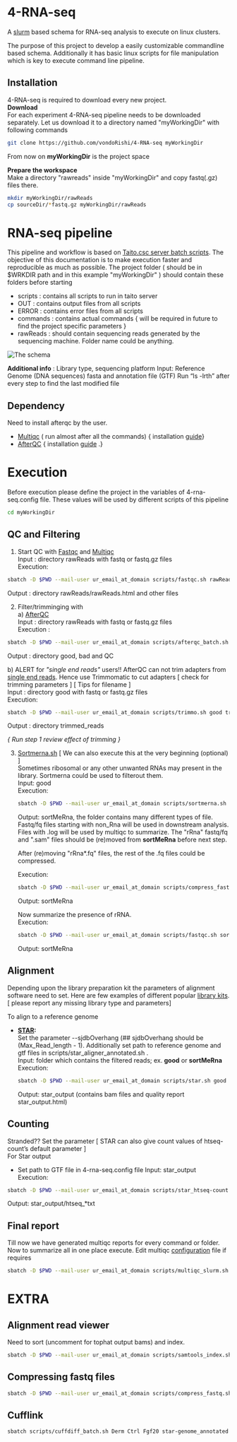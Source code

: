 # 4-RNA-seq
A [slurm](https://slurm.schedmd.com/) based schema for RNA-seq analysis to execute on linux clusters.

The purpose of this project to develop a easily customizable commandline based schema. Additionally it has basic linux scripts for file manipulation which is key to execute command line pipeline.

## Installation
4-RNA-seq is required to download every new project.  
__Download__   
For each experiment 4-RNA-seq pipeline needs to be downloaded separately. Let us download it to a directory named  "myWorkingDir" with following commands

```bash
git clone https://github.com/vondoRishi/4-RNA-seq myWorkingDir
```
From now on __myWorkingDir__ is the project space

__Prepare the workspace__   
Make a directory "rawreads" inside  "myWorkingDir" and copy fastq(.gz) files there.

```bash
mkdir myWorkingDir/rawReads
cp sourceDir/*fastq.gz myWorkingDir/rawReads
```

# RNA-seq pipeline

This pipeline and workflow is based on [Taito.csc server batch scripts](https://research.csc.fi/taito-batch-jobs). The objective of this documentation is to make execution faster and reproducible as much as possible. The project folder ( should be in $WRKDIR path and in this example "myWorkingDir" ) should contain these folders before starting
* scripts : contains all scripts to run in taito server
* OUT : contains  output files from all scripts 
* ERROR : contains error files from all scripts 
* commands : contains actual commands { will be required in future to find the project specific parameters }
* rawReads : should contain sequencing reads generated by the sequencing machine. Folder name could be anything.

![The schema](https://github.com/vondoRishi/4-RNA-seq/blob/master/4-rna-seq.jpg)  

**Additional info** :  Library type, sequencing platform
Input: Reference Genome (DNA sequences) fasta and annotation file (GTF)
Run “ls -lrth” after every step to find the last modified file

## Dependency   
Need to install afterqc by the user.
* [Multiqc](http://multiqc.info/) ( run almost after all the commands) { installation [guide](https://github.com/vondoRishi/4-RNA-seq/blob/master/Multiqc%20install.md)}   
* [AfterQC](https://github.com/OpenGene/AfterQC)  { installation [guide](https://github.com/vondoRishi/4-RNA-seq/blob/master/AfterQC%20install.md) .}

# Execution
Before execution please define the project in the variables of 4-rna-seq.config file.
These values will be used by different scripts of this pipeline

```bash
cd myWorkingDir
```  

## QC and Filtering
1.	Start QC with [Fastqc](https://www.bioinformatics.babraham.ac.uk/projects/fastqc/)  and [Multiqc](http://multiqc.info/)  
Input : directory rawReads with fastq or fastq.gz files  
Execution:
```bash
sbatch -D $PWD --mail-user ur_email_at_domain scripts/fastqc.sh rawReads  # Don't use "rawReads/" 
```
Output : directory rawReads/rawReads.html and other files  

2.	Filter/trimminging with  
     a) [AfterQC](https://github.com/OpenGene/AfterQC)  
Input : directory rawReads with fastq or fastq.gz files  
Execution :
```bash
sbatch -D $PWD --mail-user ur_email_at_domain scripts/afterqc_batch.sh rawReads  
```   

Output : directory good, bad and QC  

b) ALERT for *"single end reads"* users!! AfterQC can not trim adapters from [single end reads](https://bmcbioinformatics.biomedcentral.com/articles/10.1186/s12859-017-1469-3). Hence use Trimmomatic to cut adapters \[ check for trimming parameters ] \[ Tips for filename ]  
		Input : directory good with fastq or fastq.gz files   
Execution:  
```bash
sbatch -D $PWD --mail-user ur_email_at_domain scripts/trimmo.sh good trimmed_reads  
```  
Output : directory trimmed_reads  

_{ Run step 1 review effect of trimming }_

3. [Sortmerna.sh](http://bioinfo.lifl.fr/RNA/sortmerna/) \[ We can also execute this at the very beginning (optional) ]  
	Sometimes ribosomal or any other unwanted RNAs may present in the library. Sortmerna could be used to filterout them.  
	Input: good   
	Execution:  
	```bash
	sbatch -D $PWD --mail-user ur_email_at_domain scripts/sortmerna.sh good sortMeRna   
	```  
	Output: sortMeRna, the folder contains many different types of file. Fastq/fq files starting with non_Rna will be used in downstream analysis. Files with .log will be used by multiqc to summarize. The "rRna" fastq/fq and ".sam" files should be (re)moved from __sortMeRna__ before next step.
	
	After (re)moving "rRna*.fq" files, the rest of the .fq files could be compressed.
	
	Execution: 
	```bash
	sbatch -D $PWD --mail-user ur_email_at_domain scripts/compress_fastq.sh sortMeRna  
	```  
	Output: sortMeRna 
	
	Now summarize the presence of rRNA.  
	Execution: 
	```bash
	sbatch -D $PWD --mail-user ur_email_at_domain scripts/fastqc.sh sortMeRna  
	```  
	Output: sortMeRna  

 ## Alignment 
 Depending upon the library preparation kit the parameters of alignment software need to set. 
 Here are few examples of different popular [library kits](https://github.com/vondoRishi/4-RNA-seq/blob/master/Parameters_for_Library_kits.md). \[ please report any missing library type and parameters]    


To align to a reference genome 
* __[STAR](https://github.com/alexdobin/STAR):__  
  Set the parameter --sjdbOverhang (## sjdbOverhang should be (Max_Read_length - 1). Additionally set path to reference genome and gtf files in scripts/star_aligner_annotated.sh .  
  Input: folder which contains the filtered reads; ex. __good__ or  __sortMeRna__   
  Execution: 
  ```bash
  sbatch -D $PWD --mail-user ur_email_at_domain scripts/star.sh good star_output   
  ```  
  Output: star_output (contains bam files and quality report star_output.html)
	

  
 ## Counting
Stranded?? Set the parameter
\[ STAR can also give count values of htseq-count’s default parameter ]   
For Star output
  + Set path to GTF file  in 4-rna-seq.config file
  Input: star_output   
  Execution: 
  ```bash
  sbatch -D $PWD --mail-user ur_email_at_domain scripts/star_htseq-count.sh star_output   
  ```  
  Output: star_output/htseq_*txt   
  

## Final report
Till now we have generated multiqc reports for every command or folder. Now to summarize all in one place execute.
Edit multiqc [configuration](https://github.com/vondoRishi/4-RNA-seq/blob/master/multiqc_config.yaml) file if requires 

```bash
sbatch -D $PWD --mail-user ur_email_at_domain scripts/multiqc_slurm.sh
```


# EXTRA

## Alignment read viewer
Need to sort (uncomment for tophat output bams) and index.

```bash
sbatch -D $PWD --mail-user ur_email_at_domain scripts/samtools_index.sh bam_directory
```  

## Compressing fastq files

```bash
sbatch -D $PWD --mail-user ur_email_at_domain scripts/compress_fastq.sh old_data
```
## Cufflink 

```bash
sbatch scripts/cuffdiff_batch.sh Derm Ctrl Fgf20 star-genome_annotated 
```

